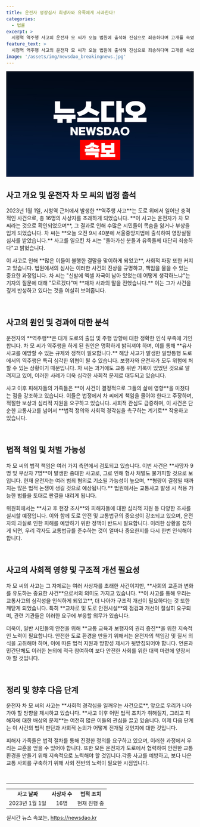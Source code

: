 ```yaml
---
title: 운전자 영장심사 희생자와 유족에게 사과한다!
categories:
  - 법률
excerpt: >
  시청역 역주행 사고의 운전자 모 씨가 오늘 법원에 출석해 진심으로 죄송하다며 고개를 숙였습니다. 사고로 16명의 사상자가 발생한 충격적인 사건, 과연 모 씨의 진실은 무엇일까요?
feature_text: >
  시청역 역주행 사고의 운전자 모 씨가 오늘 법원에 출석해 진심으로 죄송하다며 고개를 숙였습니다. 사고로 16명의 사상자가 발생한 충격적인 사건, 과연 모 씨의 진실은 무엇일까요?
image: '/assets/img/newsdao_breakingnews.jpg'
---
```


<p><img src="/assets/img/newsdao_breakingnews.jpg" alt="koreaapp 속보" /></p>

<h2 data-ke-size="size26">사고 개요 및 운전자 차 모 씨의 법정 출석</h2>

<p data-ke-size="size16">2023년 1월 1일, 시청역 근처에서 발생한 **역주행 사고**는 도로 위에서 일어난 충격적인 사건으로, 총 16명의 사상자를 초래하게 되었습니다. **이 사고는 운전자가 차 모 씨라는 것으로 확인되었으며**, 그 결과로 인해 수많은 시민들이 목숨을 잃거나 부상을 입게 되었습니다. 차 씨는 **오늘 오전 9시 40분에 서울중앙지법에 출석하여 영장실질심사를 받았습니다.** 사고를 일으킨 차 씨는 "돌아가신 분들과 유족들께 대단히 죄송하다"고 밝혔습니다.</p>

<p data-ke-size="size16">이 사고로 인해 **많은 이들이 불행한 결말을 맞이하게 되었고**, 사회적 파장 또한 커지고 있습니다. 법원에서의 심사는 이러한 사건의 진상을 규명하고, 책임을 물을 수 있는 중요한 과정입니다. 차 씨는 "신발에 엑셀 자국이 남아 있었는데 어떻게 생각하느냐"는 기자의 질문에 대해 "모르겠다"며 **재차 사과의 말을 전했습니다.** 이는 그가 사건을 깊게 반성하고 있다는 것을 여실히 보여줍니다.</p>

<p data-ke-size="size16">&nbsp;</p>

<h2 data-ke-size="size26">사고의 원인 및 경과에 대한 분석</h2>

<p data-ke-size="size16">운전자의 **역주행**은 대개 도로의 출입 및 주행 방향에 대한 정확한 인식 부족에 기인합니다. 차 모 씨가 역주행을 하게 된 원인은 명확하게 밝혀져야 하며, 이를 통해 **유사 사고를 예방할 수 있는 규제와 정책이 필요합니다.** 해당 사고가 발생한 일방통행 도로에서의 역주행은 특히 심각한 위협이 될 수 있습니다. 보행자와 운전자가 모두 위험에 처할 수 있는 상황이기 때문입니다. 차 씨는 과거에도 교통 위반 기록이 있었던 것으로 알려지고 있어, 이러한 사례가 더욱 심각한 사회적 문제로 대두되고 있습니다.</p>

<p data-ke-size="size16">사고 이후 피해자들의 가족들은 **이 사건이 결정적으로 그들의 삶에 영향**을 미쳤다는 점을 강조하고 있습니다. 이들은 법정에서 차 씨에게 책임을 물어야 한다고 주장하며, 적절한 보상과 심리적 지원을 요구하고 있습니다. 사회적 관심도 급증하며, 이 사건은 단순한 교통사고를 넘어서 **법적 정의와 사회적 경각심을 촉구하는 계기로** 작용하고 있습니다.</p>

<p data-ke-size="size16">&nbsp;</p>

<h2 data-ke-size="size26">법적 책임 및 처벌 가능성</h2>

<p data-ke-size="size16">차 모 씨의 법적 책임은 여러 가지 측면에서 검토되고 있습니다. 이번 사건은 **사망자 9명 및 부상자 7명**이 발생한 중대한 사고로, 그로 인해 형사 처벌도 불가피할 것으로 보입니다. 현재 운전자는 여러 범죄 혐의로 기소될 가능성이 높으며, **형량이 결정될 때까지는 많은 법적 논쟁이 생길 것으로 예상됩니다.** 법원에서는 교통사고 발생 시 적용 가능한 법률을 토대로 판결을 내리게 됩니다.</p>

<p data-ke-size="size16">위원회에서는 **사고 후 현장 조사**와 피해자들에 대한 심리적 지원 등 다양한 조사를 실시할 예정입니다. 이와 함께 도로 안전 및 교통법규의 중요성이 강조되고 있으며, 운전자의 과실로 인한 피해를 예방하기 위한 정책이 반드시 필요합니다. 이러한 상황을 접하게 되면, 우리 각자도 교통법규를 준수하는 것이 얼마나 중요한지를 다시 한번 인식해야 합니다.</p>

<p data-ke-size="size16">&nbsp;</p>

<h2 data-ke-size="size26">사고의 사회적 영향 및 구조적 개선 필요성</h2>

<p data-ke-size="size16">차 모 씨의 사고는 그 자체로는 여러 사상자를 초래한 사건이지만, **사회의 교훈과 변화를 유도하는 중요한 사건**으로서의 의미도 가지고 있습니다. **이 사고를 통해 우리는 교통사고의 심각성을 인식하게 되었고**, 더 나아가 구조적 개선이 필요하다는 것 또한 깨닫게 되었습니다. 특히 **교차로 및 도로 안전시설**의 점검과 개선이 절실히 요구되며, 관련 기관들은 이러한 요구에 부응할 의무가 있습니다.</p>

<p data-ke-size="size16">더욱이, 일반 시민들의 안전을 위해 **교통 교육과 보행자의 권리 증진**을 위한 지속적인 노력이 필요합니다. 안전한 도로 환경을 만들기 위해서는 운전자의 책임감 및 질서 의식을 고취해야 하며, 이에 따른 법적 지원과 방향성 제시가 뒷받침되어야 합니다. 언론과 민간단체도 이러한 논의에 적극 참여하여 보다 안전한 사회를 위한 대책 마련에 앞장서야 할 것입니다.</p>

<p data-ke-size="size16">&nbsp;</p>

<h2 data-ke-size="size26">정리 및 향후 다음 단계</h2>

<p data-ke-size="size16">운전자 차 모 씨의 사고는 **사회적 경각심을 일깨우는 사건으로**, 앞으로 우리가 나아가야 할 방향을 제시하고 있습니다. **사고 이후 어떤 법적 조치가 취해질지, 그리고 피해자에 대한 배상의 문제**는 여전히 많은 이들의 관심을 끌고 있습니다. 이제 다음 단계는 이 사건의 법적 판단과 사회적 논의가 어떻게 전개될 것인지에 대한 것입니다.</p>

<p data-ke-size="size16">피해자 가족들은 법적 절차를 통해 진정한 정의를 요구하고 있으며, 이러한 과정에서 우리는 교훈을 얻을 수 있어야 합니다. 또한 모든 운전자가 도로에서 협력하여 안전한 교통 환경을 만들기 위해 지속적으로 노력해야 할 것입니다.각종 사고를 예방하고, 보다 나은 교통 사회를 구축하기 위해 사회 전반의 노력이 필요한 시점입니다.</p>

<p data-ke-size="size16">&nbsp;</p>

<hr />

<table style="width: 100%; border-collapse: collapse;">
    <tbody>
        <tr>
            <td style="text-align: center; height: 17px;"><b>사고 날짜</b></td>
            <td style="text-align: center; height: 17px;"><b>사상자 수</b></td>
            <td style="text-align: center; height: 17px;"><b>법적 조치</b></td>
        </tr>
        <tr>
            <td style="text-align: center; height: 17px;">2023년 1월 1일</td>
            <td style="text-align: center; height: 17px;">16명</td>
            <td style="text-align: center; height: 17px;">현재 진행 중</td>
        </tr>
    </tbody>
</table>
실시간 뉴스 속보는, <a href="https://newsdao.kr" rel="dofollow">https://newsdao.kr</a>


